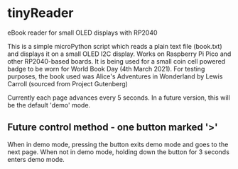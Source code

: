 # tinyReader
 eBook reader for small OLED displays with RP2040

This is a simple microPython script which reads a plain text file (book.txt) and displays it on a small OLED I2C display. Works on Raspberry Pi Pico and other RP2040-based boards. It is being used for a small coin cell powered badge to be worn for World Book Day (4th March 2021). For testing purposes, the book used was Alice's Adventures in Wonderland by Lewis Carroll (sourced from Project Gutenberg)

Currently each page advances every 5 seconds. In a future version, this will be the default 'demo' mode.

## Future control method - one button marked '>'
When in demo mode, pressing the button exits demo mode and goes to the next page.
When not in demo mode, holding down the button for 3 seconds enters demo mode.
